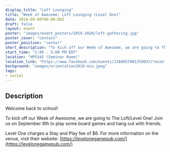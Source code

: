 ```yaml
---
display_title: "Loft Lounging"
title: "Week of Awesome: Loft Lounging (Level One)"
date: 2019-09-08T00:00:00Z
draft: false
layout: event
poster: "images/event_posters/2019-2020/loft-gathering.jpg"
poster_cover: "contain"
poster_position: "center"
short_description: "To kick off our Week of Awesome, we are going to The Loft/Level One!"
start_time: "2:00 - 5:00 PM EDT"
location: "HP5345 (Seminar Room)"
location_link: "https://www.facebook.com/events/2388957001359037/?acontext=%7B%22event_action_history%22%3A[%7B%22surface%22%3A%22page%22%7D]%7D"
background: "images/orientation2018-min.jpeg"
tags:
- social
---
```


## Description

Welcome back to school!

To kick off our Week of Awesome, we are going to The Loft/Level One! Join us on September 8th to play some board games and hang out with friends.

Level One charges a Stay and Play fee of $6. For more information on the venue, visit their website: [https://levelonegamepub.com/](https://levelonegamepub.com/)